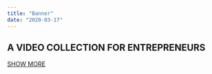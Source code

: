 ```yaml
---
title: "Banner"
date: "2020-03-17"
---
```


## A VIDEO COLLECTION FOR ENTREPRENEURS

[SHOW MORE](https://demosites.io/themotion-gb/blog/)
